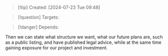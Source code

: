 
>[!tip] Created: [2024-07-23 Tue 09:48]

>[!question] Targets: 

>[!danger] Depends: 

Then we can state what structure we want, what our future plans are, such as a public listing, and have published legal advice, while at the same time gaining exposure for our project and investment.